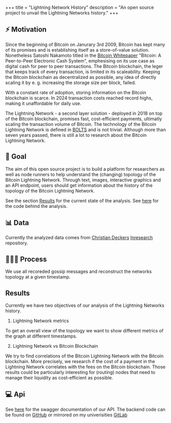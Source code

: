 +++
title = "Lightning Network History"
description = "An open source project to unvail the Lightning Networks history."
+++

## ⚡️ Motivation
Since the beginning of Bitcoin on Janurary 3rd 2009, Bitcoin has kept many of its promises and is establishing itself as a store-of-value solution.
Nonetheless Satoshi Nakamoto titled in the [Bitcoin Whitepaper](https://bitcoin.org/bitcoin.pdf) "Bitcoin: A Peer-to-Peer Electronic Cash System", emphesising on its use case as digital cash for peer to peer transactions. The Bitcoin blockchain, the leger that keeps track of every transaction, is limited in its scaleability. Keeping the Bitcoin blockchain as decentralized as possible, any idea of directly scaling it by e. g. increasing the storage size per block, failed. 

With a constant rate of adoption, storing information on the Bitcoin blockchain is scarce. In 2024 transaction costs reached record highs, making it unaffordable for daily use.

The Lightning Network - a second layer solution - deployed in 2018 on top of the Bitcoin blockchain, promises fast, cost-efficient payments, ultimatly scaling the transaction volume of Bitcoin. 
The technology of the Bitcoin Lightning Network is defined in [BOLTS](https://github.com/lightning/bolts/tree/master) and is not trivial.
Although more than seven years passed, there is still a lot to research about the Bitcoin Lightning Network.

## 🏁 Goal 
The aim of this open source project is to build a platform for researchers as well as node runners to help understand the (changing) topology of the Bitcoin Lightning Network. 
Through text, images, interactive graphics and  an API endpoint, users should get information about the history of the topology of the Bitcoin Lightning Network.

See the section [Results](#results) for the current state of the analysis.
See [here](https://github.com/FabianFelixKraus/LN-history) for the code behind the analysis.

## 📊 Data
Currently the analyzed data comes from [Christian Deckers](https://github.com/cdecker) [lnresearch](https://github.com/lnresearch/topology/tree/main) repository.

## 🏃‍♀️‍➡️ Process
We use all recoreded gossip messages and reconstruct the networks topology at a given timestamp. 

## Results
Currently we have two objectives of our analysis of the Lightning Networks history.

1. Lightning Network metrics

To get an overall view of the topology we want to show different metrics of the graph at different timestamps.

2. Lightning Network vs Bitcoin Blockchain

We try to find correlations of the Bitcoin Lightning Network with the Bitcoin blockchain. More precisely, we research if the cost of a payment in the Lightning Network correlates with the fees on the Bitcoin blockchain. Those results could be particularly interesting for (routing) nodes that need to manage their liquidity as  cost-efficient as possible.

## 💻 Api
See [here](https://api.ln-history.info) for the swagger documentation of our API. The backend code can be found on [GitHub](https://github.com/FabianFelixKraus/LN-history) or mirrored on my univerisities [GitLab](https://git.tu-berlin.de/lightning-network-analysis/ln-history)